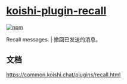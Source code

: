 # [koishi-plugin-recall](https://common.koishi.chat/plugins/recall.html)
 
[![npm](https://img.shields.io/npm/v/koishi-plugin-recall?style=flat-square)](https://www.npmjs.com/package/koishi-plugin-recall)

Recall messages. | 撤回已发送的消息。

## 文档

<https://common.koishi.chat/plugins/recall.html>
